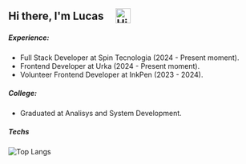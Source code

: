 <h2 style="display: flex; align-items: center;">
  Hi there, I'm Lucas
  <img src="https://github.com/LrAmaral/lramaral/assets/87763007/76120f72-3af5-43aa-84ee-6f4c2ba43e27" alt="Hi" width="30" height="30" style="margin-left: 24px;" />
</h2>

<h5>Experience:</h5>
<ul>
  <li>
    Full Stack Developer at Spin Tecnologia (2024 - Present moment).
  </li>
  <li>
    Frontend Developer at Urka (2024 - Present moment).
  </li>
  <li>
    Volunteer Frontend Developer at InkPen (2023 - 2024).
  </li>
</ul>

<h5>College:</h5>
<ul>
 <li>
  Graduated at Analisys and System Development.
 </li>
</ul>

<h5>Techs</h5>

![Top Langs](https://github-readme-stats.vercel.app/api/top-langs/?username=lramaral&layout=compact&theme=dark)
